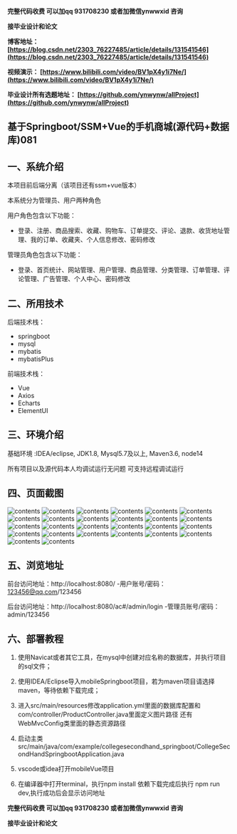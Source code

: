 **完整代码收费  可以加qq 931708230 或者加微信ynwwxid 咨询**

**接毕业设计和论文**

**博客地址：
[https://blog.csdn.net/2303_76227485/article/details/131541546](https://blog.csdn.net/2303_76227485/article/details/131541546)**

**视频演示：
[https://www.bilibili.com/video/BV1pX4y1i7Ne/](https://www.bilibili.com/video/BV1pX4y1i7Ne/)**

**毕业设计所有选题地址：
[https://github.com/ynwynw/allProject](https://github.com/ynwynw/allProject)**

## 基于Springboot/SSM+Vue的手机商城(源代码+数据库)081

## 一、系统介绍
本项目前后端分离（该项目还有ssm+vue版本）

本系统分为管理员、用户两种角色

用户角色包含以下功能：
- 登录、注册、商品搜索、收藏、购物车、订单提交、评论、退款、收货地址管理、我的订单、收藏夹、个人信息修改、密码修改

管理员角色包含以下功能：
- 登录、首页统计、网站管理、用户管理、商品管理、分类管理、订单管理、评论管理、广告管理、个人中心、密码修改


## 二、所用技术

后端技术栈：

- springboot
- mysql
- mybatis
- mybatisPlus

前端技术栈：

- Vue
- Axios
- Echarts
- ElementUI

## 三、环境介绍

基础环境 :IDEA/eclipse, JDK1.8, Mysql5.7及以上, Maven3.6, node14

所有项目以及源代码本人均调试运行无问题 可支持远程调试运行

## 四、页面截图
![contents](./picture/picture1.png)
![contents](./picture/picture2.png)
![contents](./picture/picture3.png)
![contents](./picture/picture4.png)
![contents](./picture/picture5.png)
![contents](./picture/picture6.png)
![contents](./picture/picture7.png)
![contents](./picture/picture8.png)
![contents](./picture/picture9.png)
![contents](./picture/picture10.png)
![contents](./picture/picture11.png)
![contents](./picture/picture12.png)
![contents](./picture/picture13.png)
![contents](./picture/picture14.png)
![contents](./picture/picture15.png)
![contents](./picture/picture16.png)
![contents](./picture/picture17.png)
![contents](./picture/picture18.png)
![contents](./picture/picture19.png)
![contents](./picture/picture20.png)
![contents](./picture/picture21.png)
![contents](./picture/picture22.png)
![contents](./picture/picture23.png)
![contents](./picture/picture24.png)
![contents](./picture/picture25.png)
![contents](./picture/picture26.png)

## 五、浏览地址
前台访问地址：http://localhost:8080/
-用户账号/密码：123456@qq.com/123456

后台访问地址：http://localhost:8080/ac#/admin/login
-管理员账号/密码：admin/123456

## 六、部署教程

1. 使用Navicat或者其它工具，在mysql中创建对应名称的数据库，并执行项目的sql文件；

2. 使用IDEA/Eclipse导入mobileSpringboot项目，若为maven项目请选择maven，等待依赖下载完成；

3. 进入src/main/resources修改application.yml里面的数据库配置和com/controller/ProductController.java里面定义图片路径
还有WebMvcConfig类里面的静态资源路径

4. 启动主类src/main/java/com/example/collegesecondhand_springboot/CollegeSecondHandSpringbootApplication.java

5. vscode或idea打开mobileVue项目

6. 在编译器中打开terminal，执行npm install 依赖下载完成后执行 npm run dev,执行成功后会显示访问地址

**完整代码收费  可以加qq 931708230 或者加微信ynwwxid 咨询**

**接毕业设计和论文**






